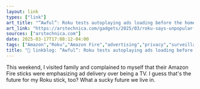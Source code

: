 ```yaml
---
layout: link
types: ["link"]
art_title: "“Awful”: Roku tests autoplaying ads loading before the home screen"
art_link: "https://arstechnica.com/gadgets/2025/03/roku-says-unpopular-autoplay-ads-are-just-a-test/"
sources: ["arstechnica.com"]
date: 2025-03-17T17:08:12-04:00
tags: ["Amazon","Roku","Amazon Fire","advertising","privacy","surveillance"]
title: "🔗 linkblog: “Awful”: Roku tests autoplaying ads loading before the home screen"
---
```

This weekend, I visited family and complained to myself that their Amazon Fire sticks were emphasizing ad delivery over being a TV. I guess that's the future for my Roku stick, too? What a sucky future we live in.
